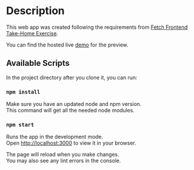 # Description 

This web app was created following the requirements from [Fetch Frontend Take-Home Exercise](https://frontend-take-home.fetch.com).

You can find the hosted live [demo](https://fetch-take-home.azurewebsites.net/) for the preview.

## Available Scripts

In the project directory after you clone it, you can run:

### `npm install`

Make sure you have an updated node and npm version.\
This command will get all the needed node modules. 

### `npm start`

Runs the app in the development mode.\
Open [http://localhost:3000](http://localhost:3000) to view it in your browser.

The page will reload when you make changes.\
You may also see any lint errors in the console.
